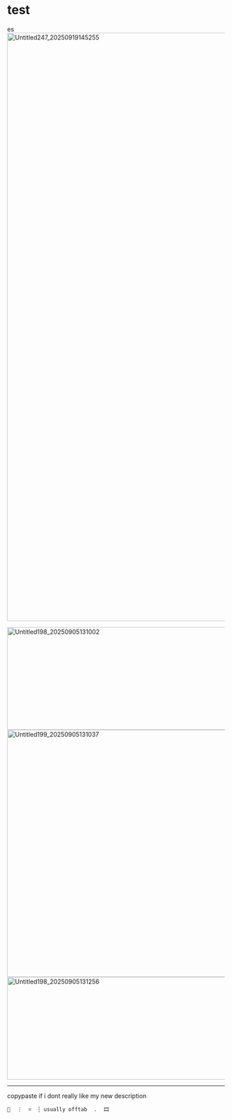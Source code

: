 # test

es<img width="1914" height="1359" alt="Untitled247_20250919145255" src="https://github.com/user-attachments/assets/0e1cb663-ba3c-4357-ba18-9455c09ab451" />


<img width="1590" height="237" alt="Untitled198_20250905131002" src="https://github.com/user-attachments/assets/a371c241-95b6-46c8-b7b5-e8e1fa7383c9" />

<img width="1590" height="571" alt="Untitled199_20250905131037" src="https://github.com/user-attachments/assets/4fe5ffc7-4dd1-4795-8156-b90632a4be2d" />

<img width="1590" height="237" alt="Untitled198_20250905131256" src="https://github.com/user-attachments/assets/5c2abe49-5fd3-4238-8dcf-4411a8a3bdc5" />

___

copypaste if i dont really like my new description

```
🎰 ⠀⋮  ⌗  ┆ usually offtab ⠀. ⠀🎞
```
